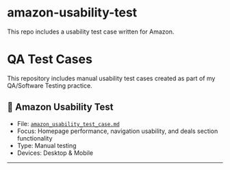 # amazon-usability-test
This repo includes a usability test case written for Amazon.
# QA Test Cases

This repository includes manual usability test cases created as part of my QA/Software Testing practice.

## 📄 Amazon Usability Test

- File: [`amazon_usability_test_case.md`](./amazon_usability_test_case.md)
- Focus: Homepage performance, navigation usability, and deals section functionality
- Type: Manual testing
- Devices: Desktop & Mobile

---


